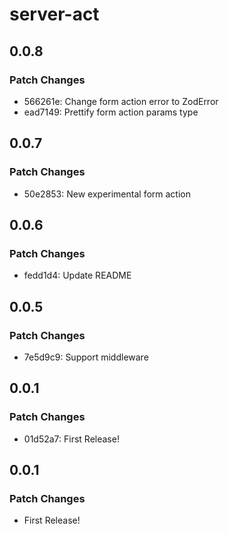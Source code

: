 # server-act

## 0.0.8

### Patch Changes

- 566261e: Change form action error to ZodError
- ead7149: Prettify form action params type

## 0.0.7

### Patch Changes

- 50e2853: New experimental form action

## 0.0.6

### Patch Changes

- fedd1d4: Update README

## 0.0.5

### Patch Changes

- 7e5d9c9: Support middleware

## 0.0.1

### Patch Changes

- 01d52a7: First Release!

## 0.0.1

### Patch Changes

- First Release!
